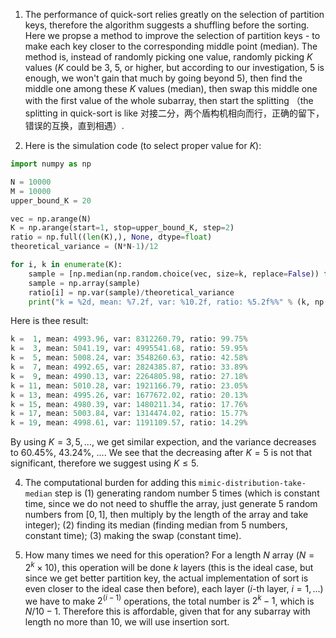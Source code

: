 1. The performance of quick-sort relies greatly on the selection of partition keys, therefore the algorithm suggests a shuffling before the sorting. Here we propse a method to improve the selection of partition keys - to make each key closer to the corresponding middle point (median). The method is, instead of randomly picking one value, randomly picking $K$ values ($K$ could be 3, 5, or higher, but according to our investigation, 5 is enough, we won't gain that much by going beyond 5), then find the middle one among these $K$ values (median), then swap this middle one with the first value of the whole subarray, then start the splitting （the splitting in quick-sort is like 对接二分，两个盾构机相向而行，正确的留下， 错误的互换，直到相遇）.

2. Here is the simulation code (to select proper value for $K$):
```python
import numpy as np

N = 10000
M = 10000
upper_bound_K = 20

vec = np.arange(N)
K = np.arange(start=1, stop=upper_bound_K, step=2)
ratio = np.full((len(K),), None, dtype=float)
theoretical_variance = (N*N-1)/12

for i, k in enumerate(K):
    sample = [np.median(np.random.choice(vec, size=k, replace=False)) for i in np.arange(M)]
    sample = np.array(sample)
    ratio[i] = np.var(sample)/theoretical_variance
    print("k = %2d, mean: %7.2f, var: %10.2f, ratio: %5.2f%%" % (k, np.mean(sample), np.var(sample), ratio[i]*100))
```
Here is thee result:
```python
k =  1, mean: 4993.96, var: 8312260.79, ratio: 99.75%
k =  3, mean: 5041.19, var: 4995541.68, ratio: 59.95%
k =  5, mean: 5008.24, var: 3548260.63, ratio: 42.58%
k =  7, mean: 4992.65, var: 2824385.87, ratio: 33.89%
k =  9, mean: 4990.13, var: 2264805.98, ratio: 27.18%
k = 11, mean: 5010.28, var: 1921166.79, ratio: 23.05%
k = 13, mean: 4995.26, var: 1677672.02, ratio: 20.13%
k = 15, mean: 4980.39, var: 1480211.34, ratio: 17.76%
k = 17, mean: 5003.84, var: 1314474.02, ratio: 15.77%
k = 19, mean: 4998.61, var: 1191109.57, ratio: 14.29%
```
By using $K = 3, 5, ...$, we get similar expection, and the variance decreases to 60.45%, 43.24%, .... We see that the decreasing after $K=5$ is not that significant, therefore we suggest using $K \le 5$.

4. The computational burden for adding this `mimic-distribution-take-median` step is (1) generating random number 5 times (which is constant time, since we do not need to shuffle the array, just generate 5 random numbers from $[0, 1]$, then multiply by the length of the array and take integer); (2) finding its median (finding median from 5 numbers, constant time); (3) making the swap (constant time).

5. How many times we need for this operation? For a length $N$ array ($N = 2^k \times 10$), this operation will be done $k$ layers (this is the ideal case, but since we get better partition key, the actual implementation of sort is even closer to the ideal case then before), each layer ($i$-th layer, $i=1, ...$) we have to make $2^(i-1)$ operations, the total number is $2^k-1$, which is $N/10-1$. Therefore this is affordable, given that for any subarray with length no more than 10, we will use insertion sort.
